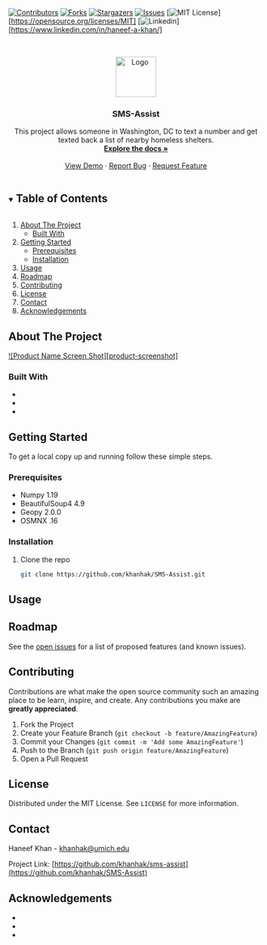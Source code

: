 [![Contributors][contributors-shield]][contributors-url]
[![Forks][forks-shield]][forks-url]
[![Stargazers][stars-shield]][stars-url]
[![Issues][issues-shield]][issues-url]
[![MIT License][license-shield]][https://opensource.org/licenses/MIT]
[![Linkedin][linkedin-shield]][https://www.linkedin.com/in/haneef-a-khan/]



<!-- PROJECT LOGO -->
<br />
<p align="center">
  <a href="https://github.com/khanhak/SMS-Assist">
    <img src="images/logo.png" alt="Logo" width="80" height="80">
  </a>

  <h3 align="center">SMS-Assist</h3>

  <p align="center">
    This project allows someone in Washington, DC to text a number and get texted back a list of nearby homeless shelters.
    <br />
    <a href="https://github.com/khanhak/SMS-Assist"><strong>Explore the docs »</strong></a>
    <br />
    <br />
    <a href="https://github.com/khanhak/SMS-Assist">View Demo</a>
    ·
    <a href="https://github.com/khanhak/SMS-Assist/issues">Report Bug</a>
    ·
    <a href="https://github.com/khanhak/SMS-Assist/issues">Request Feature</a>
  </p>
</p>



<!-- TABLE OF CONTENTS -->
<details open="open">
  <summary><h2 style="display: inline-block">Table of Contents</h2></summary>
  <ol>
    <li>
      <a href="#about-the-project">About The Project</a>
      <ul>
        <li><a href="#built-with">Built With</a></li>
      </ul>
    </li>
    <li>
      <a href="#getting-started">Getting Started</a>
      <ul>
        <li><a href="#prerequisites">Prerequisites</a></li>
        <li><a href="#installation">Installation</a></li>
      </ul>
    </li>
    <li><a href="#usage">Usage</a></li>
    <li><a href="#roadmap">Roadmap</a></li>
    <li><a href="#contributing">Contributing</a></li>
    <li><a href="#license">License</a></li>
    <li><a href="#contact">Contact</a></li>
    <li><a href="#acknowledgements">Acknowledgements</a></li>
  </ol>
</details>



<!-- ABOUT THE PROJECT -->
## About The Project

[![Product Name Screen Shot][product-screenshot]](https://example.com)

### Built With

* []()
* []()
* []()



<!-- GETTING STARTED -->
## Getting Started

To get a local copy up and running follow these simple steps.

### Prerequisites
* Numpy 1.19
* BeautifulSoup4 4.9
* Geopy 2.0.0
* OSMNX .16

### Installation

1. Clone the repo
   ```sh
   git clone https://github.com/khanhak/SMS-Assist.git
   ```




<!-- USAGE EXAMPLES -->
## Usage


<!-- ROADMAP -->
## Roadmap

See the [open issues](https://github.com/khanhak/SMS-Assist/issues) for a list of proposed features (and known issues).



<!-- CONTRIBUTING -->
## Contributing

Contributions are what make the open source community such an amazing place to be learn, inspire, and create. Any contributions you make are **greatly appreciated**.

1. Fork the Project
2. Create your Feature Branch (`git checkout -b feature/AmazingFeature`)
3. Commit your Changes (`git commit -m 'Add some AmazingFeature'`)
4. Push to the Branch (`git push origin feature/AmazingFeature`)
5. Open a Pull Request



<!-- LICENSE -->
## License

Distributed under the MIT License. See `LICENSE` for more information.



<!-- CONTACT -->
## Contact

Haneef Khan - khanhak@umich.edu

Project Link: [https://github.com/khanhak/sms-assist](https://github.com/khanhak/SMS-Assist)



<!-- ACKNOWLEDGEMENTS -->
## Acknowledgements

* []()
* []()
* []()





<!-- MARKDOWN LINKS & IMAGES -->
<!-- https://www.markdownguide.org/basic-syntax/#reference-style-links -->
[contributors-shield]: https://img.shields.io/github/contributors/github_username/repo.svg?style=for-the-badge
[contributors-url]: https://github.com/github_username/repo/graphs/contributors
[forks-shield]: https://img.shields.io/github/forks/github_username/repo.svg?style=for-the-badge
[forks-url]: https://github.com/github_username/repo/network/members
[stars-shield]: https://img.shields.io/github/stars/github_username/repo.svg?style=for-the-badge
[stars-url]: https://github.com/github_username/repo/stargazers
[issues-shield]: https://img.shields.io/github/issues/github_username/repo.svg?style=for-the-badge
[issues-url]: https://github.com/github_username/repo/issues
[license-shield]: https://img.shields.io/github/license/github_username/repo.svg?style=for-the-badge
[license-url]: https://github.com/github_username/repo/blob/master/LICENSE.txt
[linkedin-shield]: https://img.shields.io/badge/-LinkedIn-black.svg?style=for-the-badge&logo=linkedin&colorB=555
[linkedin-url]: https://linkedin.com/in/github_username
